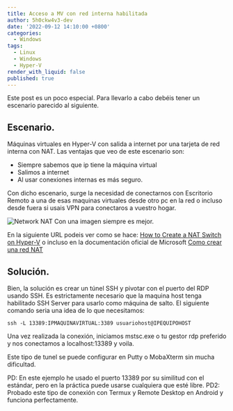 ```yaml
---
title: Acceso a MV con red interna habilitada
author: 5h0ckw4v3-dev
date: '2022-09-12 14:10:00 +0800'
categories:
  - Windows
tags:
  - Linux
  - Windows
  - Hyper-V
render_with_liquid: false
published: true
---
```


Este post es un poco especial. Para llevarlo a cabo debéis tener un escenario parecido al siguiente.

## Escenario.

Máquinas virtuales en Hyper-V con salida a internet por una tarjeta de red interna con NAT.
Las ventajas que veo de este escenario son: 
* Siempre sabemos que ip tiene la máquina virtual
* Salimos a internet
* Al usar conexiones internas es más seguro.

Con dicho escenario, surge la necesidad de conectarnos con Escritorio Remoto a una de esas maquinas virtuales desde otro pc en la red o incluso desde fuera si usais VPN para conectaros a vuestro hogar.

![Network NAT](https://activedirectorypro.com/wp-content/uploads/2022/07/nat-switch-diagram-2.webp)
Con una imagen siempre es mejor.

En la siguiente URL podeis ver como se hace: [How to Create a NAT Switch on Hyper-V](https://activedirectorypro.com/how-to-create-a-nat-switch-on-hyper-v/) o incluso en la documentación oficial de Microsoft [Como crear una red NAT](https://docs.microsoft.com/es-es/virtualization/hyper-v-on-windows/user-guide/setup-nat-network)

## Solución.

Bien, la solución es crear un túnel SSH y pivotar con el puerto del RDP usando SSH. Es estrictamente necesario que la maquina host tenga habilitado SSH Server para usarlo como máquina de salto.
El siguiente comando seria una idea de lo que necesitamos:

```plaintext
ssh -L 13389:IPMAQUINAVIRTUAL:3389 usuariohost@IPEQUIPOHOST
```

Una vez realizada la conexión, iniciamos mstsc.exe o tu gestor rdp preferido y nos conectamos a localhost:13389 y voila.

Este tipo de tunel se puede configurar en Putty o MobaXterm sin mucha dificultad.


PD: En este ejemplo he usado el puerto 13389 por su similitud con el estándar, pero en la práctica puede usarse cualquiera que esté libre.
PD2: Probado este tipo de conexión con Termux y Remote Desktop en Android y funciona perfectamente.
